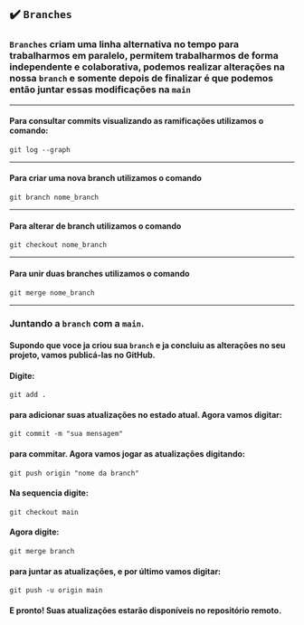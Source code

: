 ## ✔️ `Branches`
### `Branches` criam uma linha alternativa no tempo para trabalharmos em paralelo, permitem trabalharmos de forma independente e colaborativa, podemos realizar alterações na nossa `branch` e somente depois de finalizar é que podemos então juntar essas modificações na `main`

___
#### Para consultar commits visualizando as ramificações utilizamos o comando:
```git
git log --graph
```
___
#### Para criar uma nova branch utilizamos o comando
```git
git branch nome_branch
```
___
#### Para alterar de branch utilizamos o comando
```git
git checkout nome_branch
```
___
#### Para unir duas branches utilizamos o comando
```git
git merge nome_branch
```
___
### Juntando a `branch` com a `main`.

#### Supondo que voce ja criou sua `branch` e ja concluiu as alterações no seu projeto, vamos publicá-las no GitHub.
#### Digite:
```git
git add .
```
#### para adicionar suas atualizações no estado atual. Agora vamos digitar:
```git
git commit -m "sua mensagem"
```
#### para commitar. Agora vamos jogar as atualizações digitando:
```git
git push origin "nome da branch"
```
#### Na sequencia digite:
```git
git checkout main
```
#### Agora digite:
```git
git merge branch
```
#### para juntar as atualizações, e por último vamos digitar:
```git
git push -u origin main
```
#### E pronto! Suas atualizações estarão disponíveis no repositório remoto.
